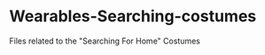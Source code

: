 Wearables-Searching-costumes
============================

Files related to the "Searching For Home" Costumes